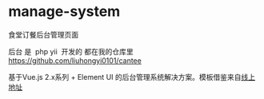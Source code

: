 # manage-system #

食堂订餐后台管理页面 



后台 是  php yii  开发的 都在我的仓库里  https://github.com/liuhongyi0101/cantee



基于Vue.js 2.x系列 + Element UI 的后台管理系统解决方案。模板借鉴来自[线上地址](http://work.omwteam.com/)


